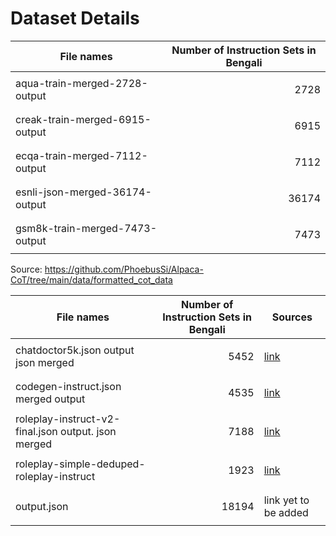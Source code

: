 # Dataset Details
| File names | Number of Instruction Sets in Bengali |
|---|---|
| aqua-train-merged-2728-output  |<p align = "right"> 2728</p>|
| creak-train-merged-6915-output |<p align = "right"> 6915</p>|
| ecqa-train-merged-7112-output  |<p align = "right"> 7112</p>|
| esnli-json-merged-36174-output |<p align = "right"> 36174</p>|
| gsm8k-train-merged-7473-output |<p align = "right"> 7473</p>|

Source: https://github.com/PhoebusSi/Alpaca-CoT/tree/main/data/formatted_cot_data

| File names | Number of Instruction Sets in Bengali | Sources |
|---|---|---|
| chatdoctor5k.json output json merged |<p align = "right"> 5452</p>| [link](https://github.com/Kent0n-Li/ChatDoctor/blob/main/chatdoctor5k.json) |
| codegen-instruct.json merged output  |<p align = "right"> 4535</p>| [link](https://github.com/teknium1/GPTeacher/tree/main/Codegen)|
| roleplay-instruct-v2-final.json output. json merged  |<p align = "right"> 7188</p>| [link](https://github.com/teknium1/GPTeacher/tree/main/Roleplay%20Supplemental)|
| roleplay-simple-deduped-roleplay-instruct  |<p align = "right"> 1923</p>| [link](https://github.com/teknium1/GPTeacher/blob/main/Roleplay/roleplay-simple-deduped-roleplay-instruct.json)|
|output.json|<p align = "right"> 18194</p>| link yet to be added|


